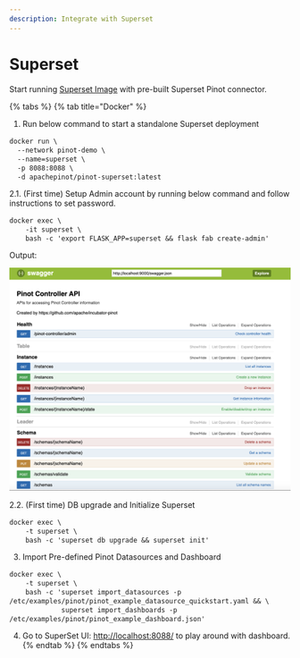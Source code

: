 ```yaml
---
description: Integrate with Superset
---
```


# Superset

Start running [Superset Image](https://hub.docker.com/repository/docker/apachepinot/pinot-superset) with pre-built Superset Pinot connector.

{% tabs %}
{% tab title="Docker" %}
1. Run below command to start a standalone Superset deployment

```text
docker run \
  --network pinot-demo \
  --name=superset \
  -p 8088:8088 \
  -d apachepinot/pinot-superset:latest
```

2.1. \(First time\) Setup Admin account by running below command and follow instructions to set password.

```text
docker exec \
    -it superset \
    bash -c 'export FLASK_APP=superset && flask fab create-admin'
```

Output:

![Superset Admin Command line Output](../.gitbook/assets/image%20%288%29.png)

2.2. \(First time\) DB upgrade and Initialize Superset 

```text
docker exec \
    -t superset \
    bash -c 'superset db upgrade && superset init'
```

3. Import Pre-defined Pinot Datasources and Dashboard

```text
docker exec \
    -t superset \
    bash -c 'superset import_datasources -p /etc/examples/pinot/pinot_example_datasource_quickstart.yaml && \
             superset import_dashboards -p /etc/examples/pinot/pinot_example_dashboard.json'
```

4. Go to SuperSet UI: [http://localhost:8088/](http://localhost:8088/) to play around with dashboard.
{% endtab %}
{% endtabs %}

## 

